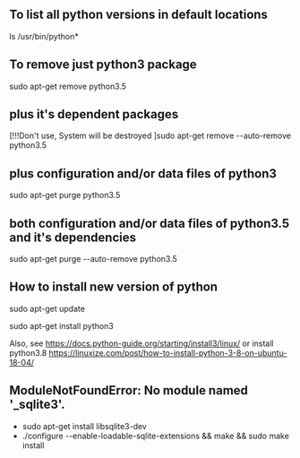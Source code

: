 ## To list all python versions in default locations
ls /usr/bin/python* 
## To remove just python3 package
sudo apt-get remove python3.5

## plus it's dependent packages
[!!!Don't use, System will be destroyed ]sudo apt-get remove --auto-remove python3.5

## plus configuration and/or data files of python3
sudo apt-get purge python3.5

## both configuration and/or data files of python3.5 and it's dependencies
sudo apt-get purge --auto-remove python3.5

## How to install new version of python
sudo apt-get update

sudo apt-get install python3

Also, see https://docs.python-guide.org/starting/install3/linux/
or install python3.8 https://linuxize.com/post/how-to-install-python-3-8-on-ubuntu-18-04/

## ModuleNotFoundError: No module named '_sqlite3'.
- sudo apt-get install libsqlite3-dev
- ./configure --enable-loadable-sqlite-extensions && make && sudo make install
